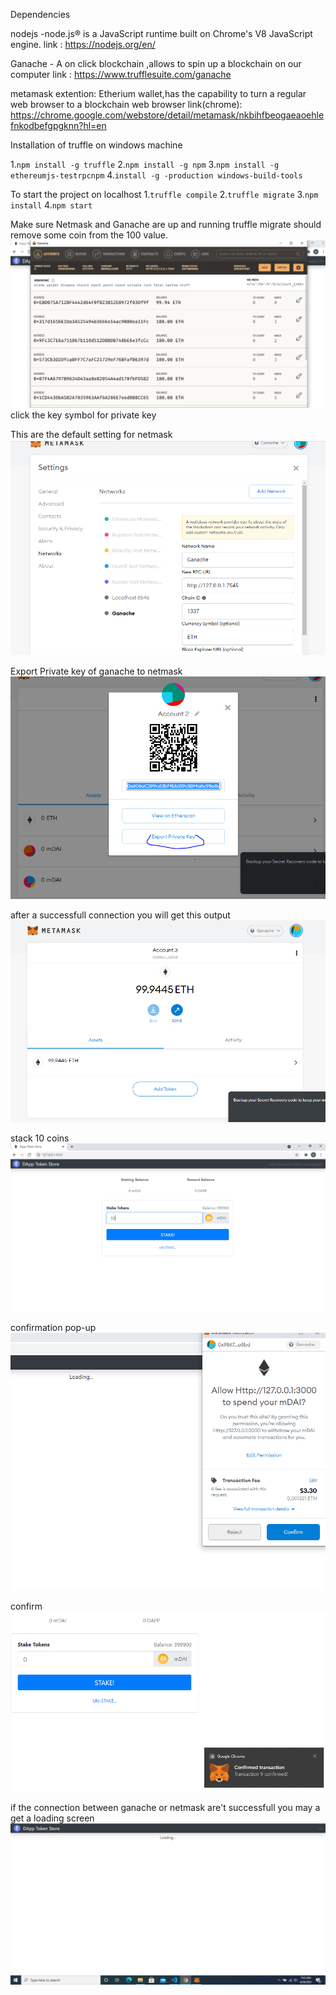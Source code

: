 Dependencies

nodejs -node.js® is a JavaScript runtime built on Chrome's V8 JavaScript engine.
link : https://nodejs.org/en/

Ganache - A on click blockchain ,allows to spin up a blockchain on our computer
link : https://www.trufflesuite.com/ganache

metamask extention: Etherium wallet,has the capability to turn a regular web browser to a blockchain web browser
link(chrome): https://chrome.google.com/webstore/detail/metamask/nkbihfbeogaeaoehlefnkodbefgpgknn?hl=en

Installation of truffle on windows machine 

1.```npm install -g truffle```
2.```npm install -g npm```
3.```npm install -g ethereumjs-testrpcnpm```
4.```install -g -production windows-build-tools```

To start the project on localhost
1.```truffle compile```
2.```truffle migrate```
3.```npm install```
4.```npm start```

Make sure Netmask and  Ganache are up and running
truffle migrate should remove some coin from the 100 value.
![Ganache Page](./screenshot/daap2.png)
click the key symbol for private key

This are the default setting for netmask
![netmask Page](./screenshot/daap3.png)

Export Private key of ganache to netmask
![netmask Page](./screenshot/daap4.png)

after a successfull connection you will get this output
![netmask Page](./screenshot/daap6.png)

stack 10 coins
![netmask Page](./screenshot/daap7.png)

confirmation pop-up
![netmask Page](./screenshot/daap8.png)

confirm
![netmask Page](./screenshot/daap9.png)

if the connection between ganache or netmask are't successfull you may a get a loading screen
![netmask Page](./screenshot/daap1.png)



